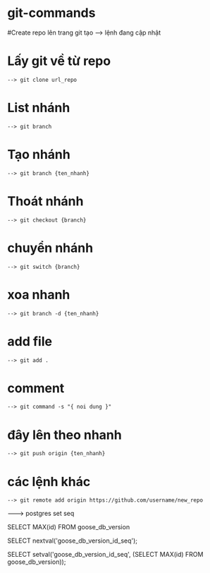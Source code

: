 # git-commands

#Create repo lên trang git tạo
    --> lệnh đang cập nhật

# Lấy git về từ repo
    --> git clone url_repo

# List nhánh
    --> git branch

# Tạo nhánh 
    --> git branch {ten_nhanh}

# Thoát nhánh
    --> git checkout {branch}

# chuyển nhánh
    --> git switch {branch}

# xoa nhanh
    --> git branch -d {ten_nhanh}

# add file
    --> git add .

# comment 
    --> git command -s "{ noi dung }"


# đây lên theo nhanh

    --> git push origin {ten_nhanh}

# các lệnh khác
    --> git remote add origin https://github.com/username/new_repo

---> postgres set seq

SELECT MAX(id) FROM goose_db_version

SELECT nextval('goose_db_version_id_seq');

SELECT setval('goose_db_version_id_seq', (SELECT MAX(id) FROM goose_db_version));
